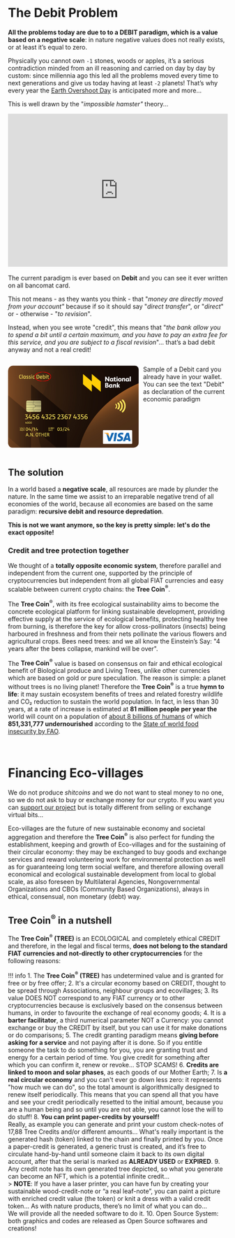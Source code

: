 # The Debit Problem

**All the problems today are due to to a DEBIT paradigm, which is a value based on a negative scale**: in nature negative values does not really exists, or at least it’s equal to zero.

Physically you cannot own `-1` stones, woods or apples, it’s a serious contradiction minded from an ill reasoning and carried on day by day by custom: since millennia ago this led all the problems moved every time to next generations and give us today having at least `-2` planets!
That’s why every year the [Earth Overshoot Day](https://en.wikipedia.org/wiki/Earth_Overshoot_Day) is anticipated more and more...

This is well drawn by the "*impossible hamster"* theory...

<iframe width="100%" height="350" src="https://www.youtube.com/embed/bqz3R1NpXzM" title="The impossible Hamster (and economic growth)" frameborder="0" allow="accelerometer; autoplay; clipboard-write; encrypted-media; gyroscope; picture-in-picture" allowfullscreen></iframe>

The current paradigm is ever based on **Debit** and you can see it ever written on all bancomat card.

This not means - as they wants you think - that "*money are directly moved from your account"* because if so it should say "*direct transfer*", or "*direct*" or - otherwise - "*to revision*".

Instead, when you see wrote "credit", this means that "*the bank allow you to spend a bit until a certain maximum, and you have to pay an extra fee for this service, and you are subject to a fiscal revision*"… that’s a bad debit anyway and not a real credit!

<p style="display: inline-block">
<img src="../../_img/bancomat_card.png" style="float: left; width: 300px; margin-right: 10px;" /> Sample of a Debit card you already have in your wallet. You can see the text "Debit" as declaration of the current economic paradigm
</p>
<br />

## The solution

In a world based a **negative scale**, all resources are made by plunder the nature.
In the same time we assist to an irreparable negative trend of all economies of the world, because all economies are based on the same paradigm: **recursive debit and resource depredation**.

**This is not we want anymore, so the key is pretty simple: let's do the exact opposite!**

### Credit and tree protection together
We thought of a **totally opposite economic system**, therefore parallel and independent from the current one, supported by the principle of cryptocurrencies but independent from all global FIAT currencies and easy scalable between current crypto chains: the **Tree Coin<sup>®</sup>**.

The **Tree Coin**<sup>®</sup>, with its free ecological sustainability aims to become the concrete ecological platform for linking sustainable development, providing effective supply at the service of ecological benefits, protecting healthy tree from burning, is therefore the key for allow cross-pollinators (insects) being harboured in freshness and from their nets pollinate the various flowers and agricultural crops.
Bees need trees: and we all know the Einstein’s Say: "4 years after the bees collapse, mankind will be over".

The **Tree Coin<sup>®</sup>** value is based on consensus on fair and ethical ecological benefit of Biological produce and Living Trees, unlike other currencies which are based on gold or pure speculation.
The reason is simple: a planet without trees is no living planet!
Therefore the **Tree Coin<sup>®</sup>** is a true **hymn to life**: it may sustain ecosystem benefits of trees and related forestry wildlife and CO₂ reduction to sustain the world population.
In fact, in less than 30 years, at a rate of increase is estimated at **81 million people per year the** world will count on a population of [about 8 billions of humans](https://www.worldometers.info/world-population/) of which **851,331,777 undernourished** according to the [State of world food insecurity by FAO](https://www.fao.org/publications/sofi/en/).

<br />

# Financing Eco-villages
We do not produce *shitcoins* and we do not want to steal money to no one, so we do not ask to buy or exchange money for our crypto.
If you want you can <a href="https://www.paypal.com/donate/?hosted_button_id=A7YZNW8QTPYVC" target="_blank">support our project</a> but is totally different from selling or exchange virtual bits...

Eco-villages are the future of new sustainable economy and societal aggregation and therefore the **Tree Coin<sup>®</sup>** is also perfect for funding the establishment, keeping and growth of Eco-villages and for the sustaining of their circular economy: they may be exchanged to buy goods and exchange services and reward volunteering work for environmental protection as well as for guaranteeing long term social welfare, and therefore allowing overall economical and ecological sustainable development from local to global scale, as also foreseen by Multilateral Agencies, Nongovernmental Organizations and CBOs (Community Based Organizations), always in ethical, consensual, non monetary (debt) way.


## Tree Coin<sup>®</sup> in a nutshell
The **Tree Coin<sup>®</sup> (TREE)** is an ECOLOGICAL and completely ethical CREDIT and therefore, in the legal and fiscal terms, **does not belong to the standard FIAT currencies and not-directly to other cryptocurrencies** for the following reasons:

!!! info
    1. The **Tree Coin<sup>®</sup> (TREE)** has undetermined value and is granted for free or by free offer;
    2. It's a circular economy based on CREDIT, thought to be spread through Associations, neighbour groups and ecovillages;
    3. Its value DOES NOT correspond to any FIAT currency or to other cryptocurrencies because is exclusively based on the consensus between humans, in order to favourite the exchange of real economy goods;
    4. It is a **barter facilitator**, a third numerical parameter NOT a Currency: you cannot exchange or buy the CREDIT by itself, but you can use it for make donations or do comparisons;
    5. The credit granting paradigm means **giving before asking for a service** and not paying after it is done. So if you entitle someone the task to do something for you, you are granting trust and energy for a certain period of time.
    You give credit for something after which you can confirm it, renew or revoke... STOP SCAMS!
    6. **Credits are linked to moon and solar phases**, as each goods of our Mother Earth;
    7. Is **a real circular economy** and you can't ever go down less zero: it represents "how much we can do", so the total amount is algorithmically designed to renew itself periodically. This means that you can spend all that you have and see your credit periodically resetted to the initial amount, because you are a human being and so until you are not able, you cannot lose the will to do stuff!
    8. **You can print paper-credits by yourself!**<br />Really, as example you can generate and print your custom check-notes of 17,88 Tree Credits and/or different amounts… What's really important is the generated hash (token) linked to the chain and finally printed by you.
    Once a paper-credit is generated, a generic trust is created, and it’s free to circulate hand-by-hand until someone claim it back to its own digital account, after that the serial is marked as **ALREADY USED** or **EXPIRED**.
    9. Any credit note has its own generated tree depicted, so what you generate can become an NFT, which is a potential infinite credit...<br />
    > **NOTE**: If you have a laser printer, you can have fun by creating your sustainable wood-credit-note or “a real leaf-note”, you can paint a picture with enriched credit value (the token) or knit a dress with a valid credit token… As with nature products, there’s no limit of what you can do...<br />
    We will provide all the needed software to do it.
    10.	Open Source System: both graphics and codes are released as Open Source softwares and creations!
